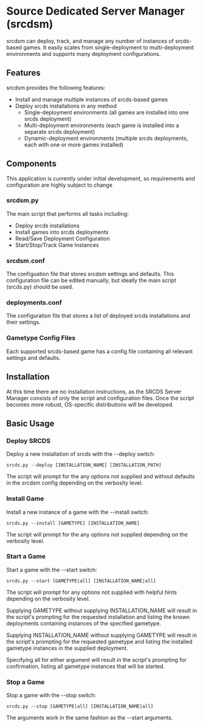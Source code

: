 Source Dedicated Server Manager (srcdsm)
=======================================

srcdsm can deploy, track, and manage any number of instances of
srcds-based games.  It easily scales from single-deployment to
multi-deployment environments and supports many deployment
configurations.

Features
--------

srcdsm provides the following features:

* Install and manage multiple instances of srcds-based games
* Deploy srcds installations in any method
	* Single-deployment environments (all games are installed into one srcds deployment)
	* Multi-deployment environments (each game is installed into a separate srcds deployment)
	* Dynamic-deployment environments (multiple srcds deployments, each with one or more games installed) 


Components
------------

This application is currently under initial development,
so requirements and configuration are highly subject to change


### srcdsm.py

The main script that performs all tasks including:

* Deploy srcds installations
* Install games into srcds deployments
* Read/Save Deployment Configuration
* Start/Stop/Track Game Instances

### srcdsm.conf

The configuation file that stores srcdsm settings and defaults.  This
configuration file can be edited manually, but ideally the main script
(srcds.py) should be used.

### deployments.conf

The configuration file that stores a list of deployed srcds installations
and their settings.

### Gametype Config Files

Each supported srcds-based game has a config file containing all relevant
settings and defaults.


Installation
-----------

At this time there are no installation instructions, as the SRCDS Server Manager
consists of only the script and configuration files.  Once the script becomes more
robust, OS-specific distributions will be developed.


Basic Usage
-----------

### Deploy SRCDS

Deploy a new installation of srcds with the --deploy switch:

	srcds.py --deploy [INSTALLATION_NAME] [INSTALLATION_PATH]

The script will prompt for the any options not supplied and without
defaults in the srcdsm config depending on the verbosity level.

### Install Game

Install a new instance of a game with the --install switch:

	srcds.py --install [GAMETYPE] [INSTALLATION_NAME]

The script will prompt for the any options not supplied depending on
the verbosity level.

### Start a Game

Start a game with the --start switch:

	srcds.py --start [GAMETYPE|all] [INSTALLATION_NAME|all]

The script will prompt for any options not supplied with helpful
hints depending on the verbosity level.

Supplying GAMETYPE without supplying INSTALLATION_NAME will result
in the script's prompting for the requested installation and listing
the known deployments containing instances of the specified gametype.

Supplying INSTALLATION_NAME without supplying GAMETYPE will result
in the script's prompting for the requested gametype and listing
the installed gametype instances in the supplied deployment.

Specifying all for either argument will result in the script's
prompting for confirmation, listing all gametype instances that will
be started.  

### Stop a Game

Stop a game with the --stop switch:

	srcds.py --stop [GAMETYPE|all] [INSTALLATION_NAME|all]

The arguments work in the same fashion as the --start arguments.

